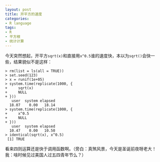 ```yaml
---
layout: post
title: 开平方的速度
categories:
- R language
tags:
- R
- 平方根
- 统计计算
---
```


今天突然想起，开平方`sqrt(x)`和直接用`x^0.5`谁的速度快，本以为`sqrt()`会快一些，结果貌似不是这样：

    
    > rm(list = ls(all = TRUE))
    > set.seed(123)
    > x = runif(1e+05)
    > system.time(replicate(1000, {
    +     sqrt(x)
    +     NULL
    + }))
       user  system elapsed
      18.07    0.00   18.14
    > system.time(replicate(1000, {
    +     x^0.5
    +     NULL
    + }))
       user  system elapsed
      10.47    0.00   10.50
    > identical(sqrt(x), x^0.5)
     [1] TRUE


看来四则运算还是快于调用函数啊。（旁白：真煞风景，今天是圣诞前夜呀老大！我：啥时候见过美国人过五四青年节么？）
